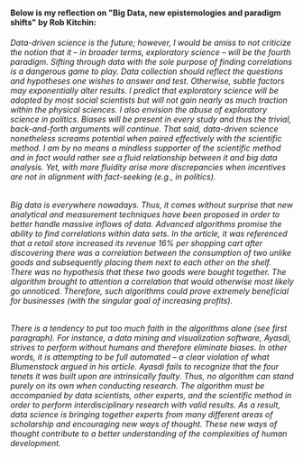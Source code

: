 #### Below is my reflection on "Big Data, new epistemologies and paradigm shifts" by Rob Kitchin:
###### Data-driven science is the future; however, I would be amiss to not criticize the notion that it – in broader terms, exploratory science – will be the fourth paradigm. Sifting through data with the sole purpose of finding correlations is a dangerous game to play. Data collection should reflect the questions and hypotheses one wishes to answer and test. Otherwise, subtle factors may exponentially alter results. I predict that exploratory science will be adopted by most social scientists but will not gain nearly as much traction within the physical sciences. I also envision the abuse of exploratory science in politics. Biases will be present in every study and thus the trivial, back-and-forth arguments will continue. That said, data-driven science nonetheless screams potential when paired effectively with the scientific method. I am by no means a mindless supporter of the scientific method and in fact would rather see a fluid relationship between it and big data analysis. Yet, with more fluidity arise more discrepancies when incentives are not in alignment with fact-seeking (e.g., in politics). 
###### Big data is everywhere nowadays. Thus, it comes without surprise that new analytical and measurement techniques have been proposed in order to better handle massive inflows of data. Advanced algorithms promise the ability to find correlations within data sets. In the article, it was referenced that a retail store increased its revenue 16% per shopping cart after discovering there was a correlation between the consumption of two unlike goods and subsequently placing them next to each other on the shelf. There was no hypothesis that these two goods were bought together. The algorithm brought to attention a correlation that would otherwise most likely go unnoticed. Therefore, such algorithms could prove extremely beneficial for businesses (with the singular goal of increasing profits). 
###### There is a tendency to put too much faith in the algorithms alone (see first paragraph). For instance, a data mining and visualization software, Ayasdi, strives to perform without humans and therefore eliminate biases. In other words, it is attempting to be full automated – a clear violation of what Blumenstock argued in his article. Ayasdi fails to recognize that the four tenets it was built upon are intrinsically faulty. Thus, no algorithm can stand purely on its own when conducting research. The algorithm must be accompanied by data scientists, other experts, and the scientific method in order to perform interdisciplinary research with valid results. As a result, data science is bringing together experts from many different areas of scholarship and encouraging new ways of thought. These new ways of thought contribute to a better understanding of the complexities of human development.
